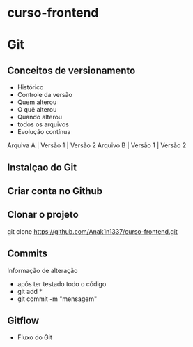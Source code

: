 # curso-frontend

# Git
## Conceitos de versionamento
 - Histórico
 - Controle da versão
 - Quem alterou 
 - O quê alterou
 - Quando alterou 
 - todos os arquivos
 - Evolução contínua

 Arquiva A | Versão 1 | Versão 2
 Arquivo B | Versão 1 | Versão 2

## Instalçao do Git

## Criar conta no Github

## Clonar o projeto
git clone https://github.com/Anak1n1337/curso-frontend.git

## Commits
 Informação de alteração
 - após ter testado todo o código
 - git add *
 - git commit -m "mensagem"

## Gitflow
 - Fluxo do Git
 
